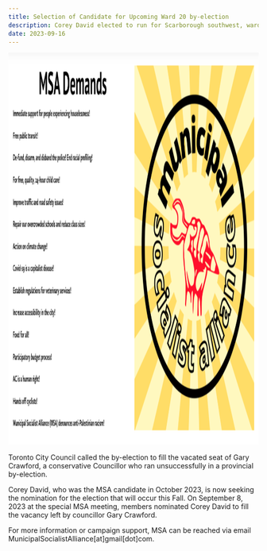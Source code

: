 ```yaml
---
title: Selection of Candidate for Upcoming Ward 20 by-election
description: Corey David elected to run for Scarborough southwest, ward 20
date: 2023-09-16
---
```


<img
    src="./../img/msa-demands.png"
    alt="Municipal Socialist Alliance"
    width="1450"
    height="790"
  />

Toronto City Council called the by-election to fill the vacated seat of Gary Crawford, a conservative Councillor who ran unsuccessfully in a provincial by-election.

Corey David, who was the MSA candidate in October 2023, is now seeking the nomination for the election that will occur this Fall. On September 8, 2023 at the special MSA meeting, members nominated Corey David to fill the vacancy left by councillor Gary Crawford.

For more information or campaign support, MSA can be reached via email MunicipalSocialistAlliance[at]gmail[dot]com.

